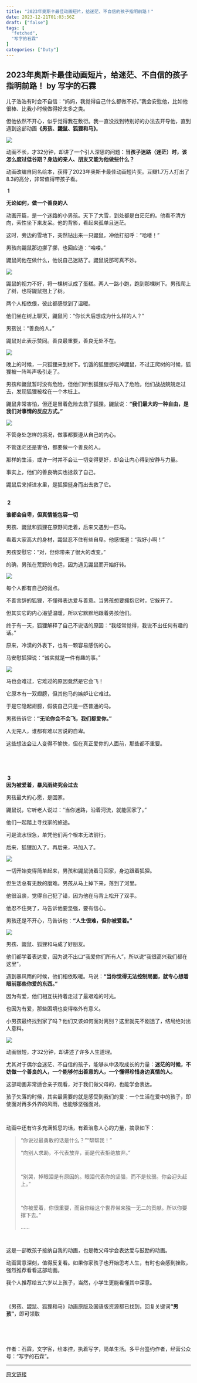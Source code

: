 ```yaml
---
title: "2023年奥斯卡最佳动画短片，给迷茫、不自信的孩子指明前路！"
date: 2023-12-21T01:03:56Z
draft: ["false"]
tags: [
  "fetched",
  "写字的石霖"
]
categories: ["Duty"]
---
```

2023年奥斯卡最佳动画短片，给迷茫、不自信的孩子指明前路！ by 写字的石霖
------
<div><p><span>儿子浩浩有时会不自信：“妈妈，我觉得自己什么都做不好。”我会安慰他，比如他很棒、比我小时候做得好太多之类。<br></span></p><p><span>但他依然不开心，似乎觉得我在敷衍。我一直没找到特别好的办法去开导他，直到遇到这部动画<strong>《男孩、鼹鼠、狐狸和马》</strong>。</span><p></p></p><p><img data-imgfileid="100007257" data-ratio="1.5" data-s="300,640" data-src="https://mmbiz.qpic.cn/mmbiz_jpg/qaiafK0AgI8jxjCbekUUhgic4mxXjX6e6TqYJlvSCxPJpKX0jWDObb6SuPIMMaukaeLjJJ8SG6oZZGRFBAAEyicDQ/640?wx_fmt=jpeg&amp;from=appmsg" data-type="jpeg" data-w="1080" src="https://mmbiz.qpic.cn/mmbiz_jpg/qaiafK0AgI8jxjCbekUUhgic4mxXjX6e6TqYJlvSCxPJpKX0jWDObb6SuPIMMaukaeLjJJ8SG6oZZGRFBAAEyicDQ/640?wx_fmt=jpeg&amp;from=appmsg"></p><p><span>动画不长，才32分钟，却讲了一个引人深思的问题：<strong>当孩子迷路（迷茫）时，该怎么度过低谷期？身边的亲人、朋友又能为他做些什么？</strong></span><p></p></p><p><span>动画改编自同名绘本，<span>获得了2023年奥斯卡最佳动画短片奖。</span>豆瓣1.7万人打出了8.3的高分，非常值得带孩子看。</span><p></p></p><section><span><strong><span> 1 </span></strong></span></section><p><span><strong><span>无论如何，做一个善良的人</span></strong></span><p></p></p><p><span>动画开篇，是一个迷路的小男孩。天下了大雪，到处都是白茫茫的。他看不清方向，索性坐下来发呆。他的背影，看起来孤单且迷茫。</span><p></p></p><p><span>这时，旁边的雪地下，突然钻出来一只鼹鼠，冲他打招呼：“哈喽！”</span><p></p></p><p><span>男孩向鼹鼠那边挪了挪，也回应道：“哈喽。”</span><p></p></p><p><span>鼹鼠问他在做什么，他说自己迷路了。鼹鼠说那可真不妙。</span><p></p></p><p><img data-imgfileid="100007258" data-ratio="0.5417298937784522" data-s="300,640" data-src="https://mmbiz.qpic.cn/mmbiz_png/qaiafK0AgI8jxjCbekUUhgic4mxXjX6e6TSRclyoZ7Nw3ptLleYCv6CbEZMYF0pFIU9sczcicIxN1u1Ujs4mRFuuQ/640?wx_fmt=png&amp;from=appmsg" data-type="png" data-w="659" src="https://mmbiz.qpic.cn/mmbiz_png/qaiafK0AgI8jxjCbekUUhgic4mxXjX6e6TSRclyoZ7Nw3ptLleYCv6CbEZMYF0pFIU9sczcicIxN1u1Ujs4mRFuuQ/640?wx_fmt=png&amp;from=appmsg"></p><p><span>鼹鼠的视力不好，将一棵树认成了蛋糕。两人一路小跑，跑到那棵树下。男孩爬上了树，也将鼹鼠抱上了树。</span><p></p></p><p><span>两个人相依偎，彼此都感觉到了温暖。</span><p></p></p><p><span>他们坐在树上聊天，鼹鼠问：“你长大后想成为什么样的人？”</span><p></p></p><p><span>男孩说：“善良的人。”</span><p></p></p><p><span>鼹鼠对此表示赞同。善良最重要，善良无处不在。</span><p></p></p><p><img data-imgfileid="100007259" data-ratio="0.5555555555555556" data-s="300,640" data-src="https://mmbiz.qpic.cn/mmbiz_png/qaiafK0AgI8jxjCbekUUhgic4mxXjX6e6TbN0RMk9Jgicut7WeJcpkVoMfYS5C2wQmGibVtnnlAGyWoobzRQXHSCDg/640?wx_fmt=png&amp;from=appmsg" data-type="png" data-w="648" src="https://mmbiz.qpic.cn/mmbiz_png/qaiafK0AgI8jxjCbekUUhgic4mxXjX6e6TbN0RMk9Jgicut7WeJcpkVoMfYS5C2wQmGibVtnnlAGyWoobzRQXHSCDg/640?wx_fmt=png&amp;from=appmsg"></p><p><span>晚上的时候，一只狐狸来到树下。饥饿的狐狸想吃掉鼹鼠，不过正爬树的时候，狐狸被一阵叫声吸引走了。</span><p></p></p><p><span>男孩和鼹鼠暂时没有危险，但他们听到狐狸似乎陷入了危险。他们战战兢兢走过去，发现狐狸被栓在一个木桩上。</span><p></p></p><p><span>鼹鼠非常害怕，但还是冒着危险去救了狐狸。鼹鼠说：<strong>“我们最大的一种自由，是我们对事情的反应方式。”</strong></span><p></p></p><p><img data-imgfileid="100007260" data-ratio="0.5510835913312694" data-s="300,640" data-src="https://mmbiz.qpic.cn/mmbiz_png/qaiafK0AgI8jxjCbekUUhgic4mxXjX6e6Tcc2qIWn6oVNf99C4NIjSBQV7ehIojicwRFLWUQyfJ1Jny46wiagrpeng/640?wx_fmt=png&amp;from=appmsg" data-type="png" data-w="646" src="https://mmbiz.qpic.cn/mmbiz_png/qaiafK0AgI8jxjCbekUUhgic4mxXjX6e6Tcc2qIWn6oVNf99C4NIjSBQV7ehIojicwRFLWUQyfJ1Jny46wiagrpeng/640?wx_fmt=png&amp;from=appmsg"></p><p><span>不管身处怎样的境况，做事都要遵从自己的内心。</span></p><p><span>不管迷茫还是害怕，都要做一个善良的人。</span></p><p><span>那</span><span>样的生活，或许一时并不会让一切变得更好，却会让内心得到安静与力量。</span><span></span></p><p><span>事实上，他们的善良确实也拯救了自己。</span></p><p><span>鼹鼠后来掉进水里，是狐狸挺身而出去救了它。</span><p></p></p><p><mpcpc js_editor_cpcad="" src="/cgi-bin/readtemplate?t=tmpl/cpc_tmpl#1703084126093" data-category_id_list="2|24|28|41|47|5|56|6|68" data-id="1703084126093"></mpcpc><span></span></p><section><br></section><section><span><strong><span> 2 </span></strong></span></section><p><span><strong><span>谁都会自卑，但真情能包容一切</span></strong></span></p><p><span>男孩、鼹鼠和狐狸在原野间走着，后来又遇到一匹马。</span><p></p></p><p><span>看着大家高大的身材，鼹鼠忍不住有些自卑。他感慨道：“我好小啊！”</span><p></p></p><p><span>男孩安慰它：“对，但你带来了很大的改变。”</span><p></p></p><p><span>的确，男孩在荒野的命运，因为遇见鼹鼠而开始好转。</span><p></p></p><p><img data-imgfileid="100007261" data-ratio="0.546142208774584" data-s="300,640" data-src="https://mmbiz.qpic.cn/mmbiz_png/qaiafK0AgI8jxjCbekUUhgic4mxXjX6e6Ticr68PHpU9JcSliatmFOoJjsv7sqQh8565RfD8KGyxG444HxhcDjRMXw/640?wx_fmt=png&amp;from=appmsg" data-type="png" data-w="661" src="https://mmbiz.qpic.cn/mmbiz_png/qaiafK0AgI8jxjCbekUUhgic4mxXjX6e6Ticr68PHpU9JcSliatmFOoJjsv7sqQh8565RfD8KGyxG444HxhcDjRMXw/640?wx_fmt=png&amp;from=appmsg"></p><p><span>每个人都有自己的弱点。</span></p><p><span>不善言辞的狐狸，不懂得表达爱与善意。当男孩想要拥抱它时，它躲开了。</span><p></p></p><p><span>但其实它的内心渴望温暖，所以它默默地跟着男孩他们。</span><p></p></p><p><span>终于有一天，狐狸解释了自己不说话的原因：“我经常觉得，我说不出任何有趣的话。”</span><p></p></p><p><span>原来，冷漠的外表下，也有一颗容易感伤的心。</span><p></p></p><p><span>马安慰狐狸说：“诚实就是一件有趣的事。”</span><p></p></p><p><img data-imgfileid="100007262" data-ratio="0.5564024390243902" data-s="300,640" data-src="https://mmbiz.qpic.cn/mmbiz_png/qaiafK0AgI8jxjCbekUUhgic4mxXjX6e6ThOZc0SolctDd63e5Dutdv2ROrHiauf6zx5ymbsrSDlDknZZ9YT5SzHw/640?wx_fmt=png&amp;from=appmsg" data-type="png" data-w="656" src="https://mmbiz.qpic.cn/mmbiz_png/qaiafK0AgI8jxjCbekUUhgic4mxXjX6e6ThOZc0SolctDd63e5Dutdv2ROrHiauf6zx5ymbsrSDlDknZZ9YT5SzHw/640?wx_fmt=png&amp;from=appmsg"></p><p><span>马也会难过，它难过的原因竟然是它会飞！</span><p></p></p><p><span>它原本有一双翅膀，但其他马的嫉妒让它难过。</span></p><p><span>于是它隐起翅膀，假装自己只是一匹普通的马。</span><p></p></p><p><span>男孩告诉它：<strong>“无论你会不会飞，我们都爱你。”</strong></span><span></span></p><p><span>人无完人，谁都有难以言说的自卑。</span></p><p><span>这些想法会让人变得不愉快，但在真正爱你的人面前，那些都不重要。</span><p></p></p><p><span><br></span></p><p><mpcpc js_editor_cpcad="" src="/cgi-bin/readtemplate?t=tmpl/cpc_tmpl#1703084146000" data-category_id_list="2|24|28|41|47|5|56|6|68" data-id="1703084146000"></mpcpc><span></span></p><p><span><br></span></p><section><span><strong><span> 3 </span></strong></span></section><section><span><strong><span>因为被爱着，暴风雨终究会过去</span></strong></span></section><p><span>男孩最大的心愿，是回家。</span><p></p></p><p><span>鼹鼠说，它听老人说过：“当你迷路，沿着河流，就能回家了。”</span><p></p></p><p><span>他们一起踏上寻找家的旅途。</span><p></p></p><p><span>可是流水很急，单凭他们两个根本无法前行。</span><p></p></p><p><span>后来，狐狸加入了。再后来，马加入了。</span><p></p></p><p><img data-imgfileid="100007265" data-ratio="0.5538461538461539" data-s="300,640" data-src="https://mmbiz.qpic.cn/mmbiz_png/qaiafK0AgI8jxjCbekUUhgic4mxXjX6e6TDze5picufM3icgqKKfT92dZHJlwej3qUCYswqNfAe3DWTEQpiakjgT9RQ/640?wx_fmt=png&amp;from=appmsg" data-type="png" data-w="650" src="https://mmbiz.qpic.cn/mmbiz_png/qaiafK0AgI8jxjCbekUUhgic4mxXjX6e6TDze5picufM3icgqKKfT92dZHJlwej3qUCYswqNfAe3DWTEQpiakjgT9RQ/640?wx_fmt=png&amp;from=appmsg"></p><p><span>一切开始变得简单起来，男孩和鼹鼠骑着马回家，身边跟着狐狸。</span><p></p></p><p><span>但生活总有无数的磨难。男孩从马上掉下来，落到了河里。</span><p></p></p><p><span>他很沮丧，觉得自己犯了错，因为他在马背上松开了双手。</span><p></p></p><p><span>他忍不住哭了，马告诉他要坚强，要有信心。</span></p><p><span>男孩还是不开心，马告诉他：<strong>“人生很难，但你被爱着。”</strong></span><p></p></p><p><img data-imgfileid="100007266" data-ratio="0.5620214395099541" data-s="300,640" data-src="https://mmbiz.qpic.cn/mmbiz_png/qaiafK0AgI8jxjCbekUUhgic4mxXjX6e6TLKiaJF5snADCnE5fo7DmQIACFsypoue4p0Yj2VIoBicC4icaEgJia4eHOw/640?wx_fmt=png&amp;from=appmsg" data-type="png" data-w="653" src="https://mmbiz.qpic.cn/mmbiz_png/qaiafK0AgI8jxjCbekUUhgic4mxXjX6e6TLKiaJF5snADCnE5fo7DmQIACFsypoue4p0Yj2VIoBicC4icaEgJia4eHOw/640?wx_fmt=png&amp;from=appmsg"></p><p><span>男孩、鼹鼠、狐狸和马成了好朋友。</span><p></p></p><p><span>他们都学着表达爱，因为说不出口“我爱你们所有人”，所以说“我很高兴我们都在这里”。</span><p></p></p><p><span>遇到暴风雨的时候，他们相依取暖。马说：<strong>“当你觉得无法控制局面，就专心想着眼前那些你爱的东西。”</strong></span><p></p></p><p><span>因为有爱，他们相互扶持着走过了最艰难的时光。</span></p><p><span>也因为有爱，那些困境也变得格外有意义。</span><p></p></p><p><span>小男孩最终找到家了吗？他们又该如何面对离别？这里就先不剧透了，结局绝对出人意料。</span><p></p></p><p><img data-imgfileid="100007268" data-ratio="0.554364471669219" data-s="300,640" data-src="https://mmbiz.qpic.cn/mmbiz_png/qaiafK0AgI8jxjCbekUUhgic4mxXjX6e6Tfs9UnsgtLlv1L1oibKtrftY4xtGshcxibucwx5icc2iaVnTe5DBulMOGwA/640?wx_fmt=png&amp;from=appmsg" data-type="png" data-w="653" src="https://mmbiz.qpic.cn/mmbiz_png/qaiafK0AgI8jxjCbekUUhgic4mxXjX6e6Tfs9UnsgtLlv1L1oibKtrftY4xtGshcxibucwx5icc2iaVnTe5DBulMOGwA/640?wx_fmt=png&amp;from=appmsg"><span></span></p><p><span>动画很短，才32分钟，却讲述了许多人生道理。</span></p><p><span>尤其对于偶尔会迷茫、不自信的孩子，能够从中汲取成长的力量：<strong>迷茫的时候，不妨做一个善良的人，一个能够付出善意的人，一个懂得珍惜身边真情的人。</strong></span><p></p></p><p><span>这部动画非常适合亲子观看，对于我们做父母的，也能学会表达。</span></p><p><span>孩子失落的时候，其实最需要的就是感受到我们的爱：一个生活在爱中的孩子，即使面对再多外界的风雨，也能够坚强面对。</span><p></p></p><p><span><br></span></p><p><span>动画中还有许多充满哲思的话，有着治愈人心的力量，摘录如下：</span></p><blockquote data-type="2" data-url="" data-author-name="" data-content-utf8-length="119" data-source-title=""><section><section><p><span>“你说过最勇敢的话是什么？”“帮帮我！”</span></p><p><span>“向别人求助，不代表放弃，而是代表拒绝放弃。”</span><p></p></p><p><span><br></span></p><p><span>“别哭，掉眼泪是有原因的。眼泪代表你的坚强，而不是软弱。你会迎头赶上。”</span><p></p></p><p><span><br></span></p><p><span>“你被爱着，你很重要，而且你给这个世界带来独一无二的贡献。所以你要撑下去。”</span></p><p><span>……</span></p></section></section></blockquote><p><span></span><br></p><p><span>这是一部教孩子接纳自我的动画，也是教父母学会表达爱与鼓励的动画。</span></p><p><span>动画寓意深刻，值得反复看。如果你家孩子也开始思考人生，有时也会感到挫败，强烈推荐看看这部动画。</span><p></p></p><p><span>我个人推荐给五六岁以上孩子，当然，小学生更能看懂其中深意。</span><p></p></p><p><span><br></span></p><section><section><section><section powered-by="xiumi.us"><p><span>《男孩、鼹鼠、狐狸和马》动画原版及国语版资源都已找到，回复关键词</span><strong><span>“男孩”</span></strong><span>，即可领取</span></p></section></section></section></section><p><span><span><br></span></span></p><section><mp-common-profile data-pluginname="mpprofile" data-id="Mzg3MTM3OTM1OQ==" data-headimg="http://mmbiz.qpic.cn/mmbiz_png/qaiafK0AgI8g4EsOWajGENQGvYFmjohyo983MJtMibmiaVR4aBSUpxzb3kEdXBIjxYfdia5NhmBKu5oRKdibusiaRmRQ/300?wx_fmt=png&amp;wxfrom=19" data-nickname="写字的石霖" data-alias="shilinfff" data-signature="文字客，绘本控，执着写字，简单生活。" data-from="2" data-is_biz_ban="0" data-origin_num="25" data-isban="0" data-biz_account_status="0" data-index="0"></mp-common-profile>       </section><p><span><span><span>作者：石霖，文字客，绘本控，执着写字，简单生活。多平台签约作者，经营公众号：“写字的石霖”。</span></span></span><span></span></p><p><mp-style-type data-value="3"></mp-style-type></p></div>  
<hr>
<a href="https://mp.weixin.qq.com/s/zNSpyE0jPhYhZOFcGaRMmQ",target="_blank" rel="noopener noreferrer">原文链接</a>

